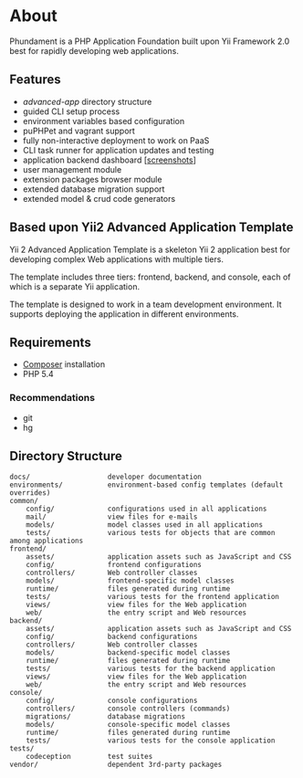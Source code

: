 About
=====

Phundament is a PHP Application Foundation built upon Yii Framework 2.0 best for rapidly developing web
applications.

Features
--------

- *advanced-app* directory structure
- guided CLI setup process
- environment variables based configuration
- puPHPet and vagrant support
- fully non-interactive deployment to work on PaaS
- CLI task runner for application updates and testing
- application backend dashboard [[screenshots](https://plus.google.com/+Phundament/posts/7y1TkmmsrcN?pid=6070967303804764434&oid=114873431066202526630)]
- user management module
- extension packages browser module
- extended database migration support
- extended model & crud code generators

Based upon Yii2 Advanced Application Template
---------------------------------------------

Yii 2 Advanced Application Template is a skeleton Yii 2 application best for
developing complex Web applications with multiple tiers.

The template includes three tiers: frontend, backend, and console, each of which
is a separate Yii application.

The template is designed to work in a team development environment. It supports
deploying the application in different environments.


Requirements
------------

- [Composer](http://getcomposer.org/doc/00-intro.md#installation-nix) installation
- PHP 5.4

### Recommendations

- git
- hg

Directory Structure
-------------------

```
docs/                   developer documentation
environments/           environment-based config templates (default overrides)
common/
    config/             configurations used in all applications
    mail/               view files for e-mails
    models/             model classes used in all applications
    tests/              various tests for objects that are common among applications
frontend/
    assets/             application assets such as JavaScript and CSS
    config/             frontend configurations
    controllers/        Web controller classes
    models/             frontend-specific model classes
    runtime/            files generated during runtime
    tests/              various tests for the frontend application
    views/              view files for the Web application
    web/                the entry script and Web resources
backend/
    assets/             application assets such as JavaScript and CSS
    config/             backend configurations
    controllers/        Web controller classes
    models/             backend-specific model classes
    runtime/            files generated during runtime
    tests/              various tests for the backend application
    views/              view files for the Web application
    web/                the entry script and Web resources
console/
    config/             console configurations
    controllers/        console controllers (commands)
    migrations/         database migrations
    models/             console-specific model classes
    runtime/            files generated during runtime
    tests/              various tests for the console application
tests/
    codeception         test suites
vendor/                 dependent 3rd-party packages
```

